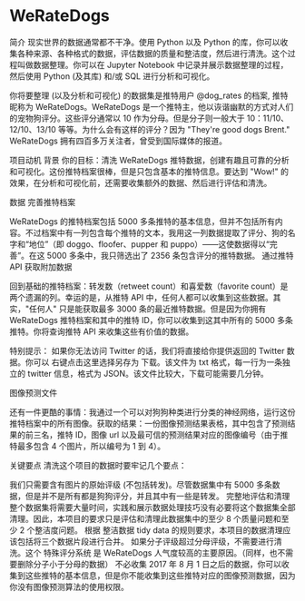 # WeRateDogs

简介
现实世界的数据通常都不干净。使用 Python 以及 Python 的库，你可以收集各种来源、各种格式的数据，评估数据的质量和整洁度，然后进行清洗。这个过程叫做数据整理。你可以在 Jupyter Notebook 中记录并展示数据整理的过程，然后使用 Python (及其库) 和/或 SQL 进行分析和可视化。

你将要整理 (以及分析和可视化) 的数据集是推特用户 @dog_rates 的档案, 推特昵称为 WeRateDogs。WeRateDogs 是一个推特主，他以诙谐幽默的方式对人们的宠物狗评分。这些评分通常以 10 作为分母。但是分子则一般大于 10：11/10、12/10、13/10 等等。为什么会有这样的评分？因为 "They're good dogs Brent." WeRateDogs 拥有四百多万关注者，曾受到国际媒体的报道。

项目动机
背景
你的目标：清洗 WeRateDogs 推特数据，创建有趣且可靠的分析和可视化。这份推特档案很棒，但是只包含基本的推特信息。要达到 "Wow!" 的效果，在分析和可视化前，还需要收集额外的数据、然后进行评估和清洗。

数据
完善推特档案

WeRateDogs 的推特档案包括 5000 多条推特的基本信息，但并不包括所有内容。不过档案中有一列包含每个推特的文本，我用这一列数据提取了评分、狗的名字和“地位”（即 doggo、floofer、pupper 和 puppo）——这使数据得以“完善”。在这 5000 多条中，我只筛选出了 2356 条包含评分的推特数据。
通过推特 API 获取附加数据

回到基础的推特档案：转发数（retweet count）和喜爱数（favorite count）是两个遗漏的列。幸运的是，从推特 API 中，任何人都可以收集到这些数据。其实，"任何人" 只是能获取最多 3000 条的最近推特数据。但是因为你拥有 WeRateDogs 推特档案和其中的推特 ID，你可以收集到这其中所有的 5000 多条推特。你将查询推特 API 来收集这些有价值的数据。

特别提示： 如果你无法访问 Twitter 的话，我们将直接给你提供返回的 Twitter 数据。你可以 右键点击这里选择另存为 下载。该文件为 txt 格式，每一行为一条独立的 twitter 信息，格式为 JSON。该文件比较大，下载可能需要几分钟。

图像预测文件

还有一件更酷的事情：我通过一个可以对狗狗种类进行分类的神经网络，运行这份推特档案中的所有图像。获取的结果：一份图像预测结果表格，其中包含了预测结果的前三名，推特 ID，图像 url 以及最可信的预测结果对应的图像编号（由于推特最多包含 4 个图片，所以编号为 1 到 4）。

关键要点
清洗这个项目的数据时要牢记几个要点：

我们只需要含有图片的原始评级 (不包括转发)。尽管数据集中有 5000 多条数据，但是并不是所有都是狗狗评分，并且其中有一些是转发。
完整地评估和清理整个数据集将需要大量时间，实践和展示数据处理技巧没有必要将这个数据集全部清理。因此，本项目的要求只是评估和清理此数据集中的至少 8 个质量问题和至少 2 个整洁度问题。
根据 整洁数据 tidy data 的规则要求，本项目的数据清理应该包括将三个数据片段进行合并。
如果分子评级超过分母评级，不需要进行清洗。这个 特殊评分系统 是 WeRateDogs 人气度较高的主要原因。（同样，也不需要删除分子小于分母的数据）
不必收集 2017 年 8 月 1 日之后的数据，你可以收集到这些推特的基本信息，但是你不能收集到这些推特对应的图像预测数据，因为你没有图像预测算法的使用权限。
